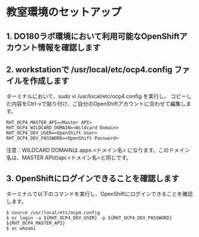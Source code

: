 # 教室環境のセットアップ
## 1. DO180ラボ環境において利用可能なOpenShiftアカウント情報を確認します
## 2. workstationで /usr/local/etc/ocp4.config ファイルを作成します
ターミナルにおいて、sudo vi /usr/local/etc/ocp4.config を実行し、
コピーした内容をCtrl-vで貼り付け、ご自分のOpenShiftアカウントに合わせて編集します。

```
RHT_OCP4_MASTER_API=<Master API>
RHT_OCP4_WILDCARD_DOMAIN=<Wildcard Domain>
RHT_OCP4_DEV_USER=<OpenShift User>
RHT_OCP4_DEV_PASSWORD=<OpenShift Password>
```
注意：WILDCARD DOMAINは apps.<ドメイン名> になります。このドメイン名は、MASTER APIのapi.<ドメイン名>と同じです。

## 3. OpenShiftにログインできることを確認します
ターミナルで以下のコマンドを実行し、OpenShiftにログインできることを確認します。
```
$ source /usr/local/etc/ocp4.config
$ oc login -u ${RHT_OCP4_DEV_USER} -p ${RHT_OCP4_DEV_PASSWORD} ${RHT_OCP4_MASTER_API}
$ oc whoami
```
